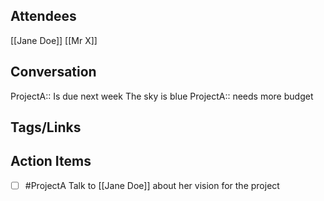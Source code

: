 ## Attendees
[[Jane Doe]]
[[Mr X]]
## Conversation
ProjectA:: Is due next week
The sky is blue
ProjectA:: needs more budget

## Tags/Links

## Action Items
- [ ] #ProjectA Talk to [[Jane Doe]] about her vision for the project
